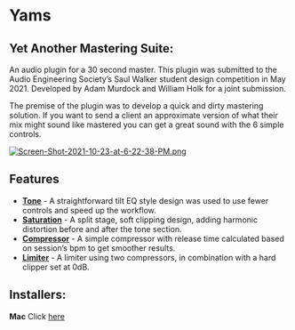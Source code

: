 # Yams

## **Y**et **A**nother **M**astering **S**uite:

An audio plugin for a 30 second master. This plugin was submitted to the Audio Engineering Society’s Saul Walker student design competition in May 2021. Developed by Adam Murdock and William Holk for a joint submission.

The premise of the plugin was to develop a quick and dirty mastering solution. If you want to send a client an approximate version of what their mix might sound like mastered you can get a great sound with the 6 simple controls.

[![Screen-Shot-2021-10-23-at-6-22-38-PM.png](https://i.postimg.cc/3RDJYcR1/Screen-Shot-2021-10-23-at-6-22-38-PM.png)](https://postimg.cc/wygdkFDR)

## Features

- **<u>Tone</u>** - A straightforward tilt EQ style design was used to use fewer controls and speed up the workflow.
- **<u>Saturation</u>** - A split stage, soft clipping design, adding harmonic distortion before and after the tone section.
- **<u>Compressor</u>** - A simple compressor with release time calculated based on session’s bpm to get smoother results.
- **<u>Limiter</u>** - A limiter using two compressors, in combination with a hard clipper set at 0dB.

## Installers:

**Mac** Click [here](https://www.dropbox.com/s/ilzm8gtggp4rpgv/YAMS.pkg?dl=0)
